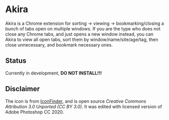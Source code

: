 # Akira

Akira is a Chrome extension for sorting -> viewing -> bookmarking/closing a bunch of tabs open on multiple windows. If you are the type who does not close any Chrome tabs, and just opens a new window instead, you can Akira to view all open tabs, sort them by window/name/site/age/tag, then close unnecessary, and bookmark necessary ones.

## Status

Currently in development, **DO NOT INSTALL!!!**

## Disclaimer

The icon is from [IconFinder](https://www.iconfinder.com/icons/3525372/challenge_checkmate_chess_horse_knight_recreation_strategy_icon), and is open source *Creative Commons Attribution 3.0 Unported (CC BY 3.0)*. It was edited with licensed version of Adobe Photoshop CC 2020.

